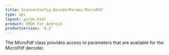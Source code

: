 ```yaml
---
title: ScannerConfig.DecoderParams.MicroPdf
type: api
layout: guide.html
product: EMDK For Android
productversion: '4.2'
---
```



The MicroPdf class provides access to parameters that are available
 for the MicroPdf decoder.

